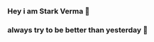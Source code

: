 ### Hey i am Stark Verma 👋
### always try to be better than yesterday 👋

<!--
**starkverma111/starkverma111** is a ✨ _special_ ✨ repository because its `README.md` (this file) appears on your GitHub profile.

Here are some ideas to get you started:

- 🔭 I’m currently working on Project hala or Project Alpha...
- 🌱 I’m currently learning GCP...
- 💬 Ask me about anything related to Tech 😄
- 📫 How to reach me: just Email me..

### Qualification
- 📫 I Did Three Year Diploma in Information Technology but i'm Still not graduate.
- ⚡ Fun fact: Everything i learned on Internet, 
     College to serf 75% attandus or assignment jama krne k liye jata tha...
-->
